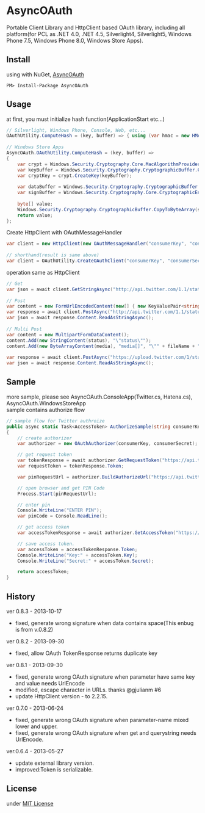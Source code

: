 AsyncOAuth
==========

Portable Client Library and HttpClient based OAuth library, including all platform(for PCL as .NET 4.0, .NET 4.5, Silverlight4, Silverlight5, Windows Phone 7.5, Windows Phone 8.0, Windows Store Apps).

Install
---
using with NuGet, [AsyncOAuth](https://nuget.org/packages/AsyncOAuth/)
```
PM> Install-Package AsyncOAuth
```

Usage
---
at first, you must initialize hash function(ApplicationStart etc...)

```csharp
// Silverlight, Windows Phone, Console, Web, etc...
OAuthUtility.ComputeHash = (key, buffer) => { using (var hmac = new HMACSHA1(key)) { return hmac.ComputeHash(buffer); } };
 
// Windows Store Apps
AsyncOAuth.OAuthUtility.ComputeHash = (key, buffer) =>
{
    var crypt = Windows.Security.Cryptography.Core.MacAlgorithmProvider.OpenAlgorithm("HMAC_SHA1");
    var keyBuffer = Windows.Security.Cryptography.CryptographicBuffer.CreateFromByteArray(key);
    var cryptKey = crypt.CreateKey(keyBuffer);
 
    var dataBuffer = Windows.Security.Cryptography.CryptographicBuffer.CreateFromByteArray(buffer);
    var signBuffer = Windows.Security.Cryptography.Core.CryptographicEngine.Sign(cryptKey, dataBuffer);
 
    byte[] value;
    Windows.Security.Cryptography.CryptographicBuffer.CopyToByteArray(signBuffer, out value);
    return value;
};
```

Create HttpClient with OAuthMessageHandler

```csharp
var client = new HttpClient(new OAuthMessageHandler("consumerKey", "consumerSecret", new AccessToken("accessToken", "accessTokenSecret")));
 
// shorthand(result is same above)
var client = OAuthUtility.CreateOAuthClient("consumerKey", "consumerSecret", new AccessToken("accessToken", "accessTokenSecret"));
```

operation same as HttpClient
```csharp
// Get
var json = await client.GetStringAsync("http://api.twitter.com/1.1/statuses/home_timeline.json?count=" + count + "&page=" + page);
 
// Post
var content = new FormUrlEncodedContent(new[] { new KeyValuePair<string, string>("status", status) });
var response = await client.PostAsync("http://api.twitter.com/1.1/statuses/update.json", content);
var json = await response.Content.ReadAsStringAsync();
 
// Multi Post
var content = new MultipartFormDataContent();
content.Add(new StringContent(status), "\"status\"");
content.Add(new ByteArrayContent(media), "media[]", "\"" + fileName + "\"");
 
var response = await client.PostAsync("https://upload.twitter.com/1/statuses/update_with_media.json", content);
var json = await response.Content.ReadAsStringAsync();
```

Sample
---
more sample, please see AsyncOAuth.ConsoleApp(Twitter.cs, Hatena.cs), AsyncOAuth.WindowsStoreApp  
sample contains authorize flow

```csharp
// sample flow for Twitter authroize
public async static Task<AccessToken> AuthorizeSample(string consumerKey, string consumerSecret)
{
    // create authorizer
    var authorizer = new OAuthAuthorizer(consumerKey, consumerSecret);

    // get request token
    var tokenResponse = await authorizer.GetRequestToken("https://api.twitter.com/oauth/request_token");
    var requestToken = tokenResponse.Token;

    var pinRequestUrl = authorizer.BuildAuthorizeUrl("https://api.twitter.com/oauth/authorize", requestToken);

    // open browser and get PIN Code
    Process.Start(pinRequestUrl);

    // enter pin
    Console.WriteLine("ENTER PIN");
    var pinCode = Console.ReadLine();

    // get access token
    var accessTokenResponse = await authorizer.GetAccessToken("https://api.twitter.com/oauth/access_token", requestToken, pinCode);

    // save access token.
    var accessToken = accessTokenResponse.Token;
    Console.WriteLine("Key:" + accessToken.Key);
    Console.WriteLine("Secret:" + accessToken.Secret);

    return accessToken;
}
```

History
---
ver 0.8.3 - 2013-10-17
* fixed, generate wrong signature when data contains space(This enbug is from v.0.8.2)

ver 0.8.2 - 2013-09-30
* fixed, allow OAuth TokenResponse returns duplicate key  

ver 0.8.1 - 2013-09-30
* fixed, generate wrong OAuth signature when parameter have same key and value needs UrlEncode  
* modified, escape character in URLs. thanks @gjulianm #6  
* update HttpClient version - to 2.2.15.

ver 0.7.0 - 2013-06-24
* fixed, generate wrong OAuth signature when parameter-name mixed lower and upper.  
* fixed, generate wrong OAuth signature when get and querystring needs UrlEncode.

ver.0.6.4 - 2013-05-27
* update external library version.  
* improved:Token is serializable.

License
---
under [MIT License](http://opensource.org/licenses/MIT)
